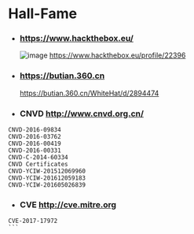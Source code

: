 # Hall-Fame

- ### https://www.hackthebox.eu/
  ![image](https://www.hackthebox.eu/badge/image/22396)
  https://www.hackthebox.eu/profile/22396
- ### https://butian.360.cn
  https://butian.360.cn/WhiteHat/d/2894474


- ### CNVD http://www.cnvd.org.cn/
```
CNVD-2016-09834
CNVD-2016-03762
CNVD-2016-00419
CNVD-2016-00331
CNVD-C-2014-60334
CNVD Certificates
CNVD-YCIW-201512069960
CNVD-YCIW-201612059183
CNVD-YCIW-201605026839
```
- ### CVE http://cve.mitre.org
``````
CVE-2017-17972
```
